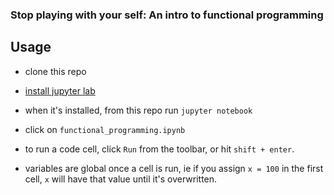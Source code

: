 ### Stop playing with your self: An intro to functional programming

## Usage

- clone this repo

- [install jupyter lab](https://jupyter.org/install)

- when it's installed, from this repo run `jupyter notebook`

- click on `functional_programming.ipynb`

- to run a code cell, click `Run` from the toolbar, or hit `shift + enter`.

- variables are global once a cell is run, ie if you assign `x = 100` in the first cell, `x` will have that value until it's overwritten.